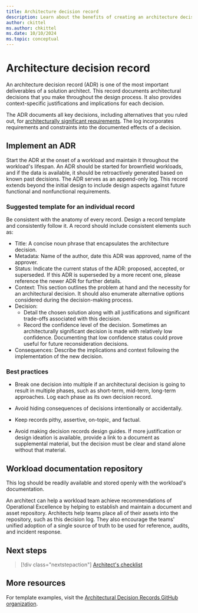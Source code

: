 ```yaml
---
title: Architecture decision record
description: Learn about the benefits of creating an architecture decision record in the design process to document decisions, justifications, and implications.
author: ckittel
ms.author: chkittel
ms.date: 10/10/2024
ms.topic: conceptual
---
```


# Architecture decision record

An architecture decision record (ADR) is one of the most important deliverables of a solution architect. This record documents architectural decisions that you make throughout the design process. It also provides context-specific justifications and implications for each decision.

The ADR documents all key decisions, including alternatives that you ruled out, for [architecturally significant requirements](https://wikipedia.org/wiki/Architecturally_significant_requirements). The log incorporates requirements and constraints into the documented effects of a decision.

## Implement an ADR

Start the ADR at the onset of a workload and maintain it throughout the workload's lifespan. An ADR should be started for brownfield workloads, and if the data is available, it should be retroactively generated based on known past decisions. The ADR serves as an append-only log. This record extends beyond the initial design to include design aspects against future functional and nonfunctional requirements.

### Suggested template for an individual record

Be consistent with the anatomy of every record. Design a record template and consistently follow it. A record should include consistent elements such as:

  - Title: A concise noun phrase that encapsulates the architecture decision.
  - Metadata: Name of the author, date this ADR was approved, name of the approver.
  - Status: Indicate the current status of the ADR: proposed, accepted, or superseded. If this ADR is superseded by a more recent one, please reference the newer ADR for further details.
  - Context: This section outlines the problem at hand and the necessity for an architectural decision. It should also enumerate alternative options considered during the decision-making process.
  - Decision:
    - Detail the chosen solution along with all justifications and significant trade-offs associated with this decision.
    - Record the confidence level of the decision. Sometimes an architecturally significant decision is made with relatively low confidence. Documenting that low confidence status could prove useful for future reconsideration decisions.
  - Consequences: Describe the implications and context following the implementation of the new decision.

### Best practices

- Break one decision into multiple if an architectural decision is going to result in multiple phases, such as short-term, mid-term, long-term approaches. Log each phase as its own decision record.

- Avoid hiding consequences of decisions intentionally or accidentally.

- Keep records pithy, assertive, on-topic, and factual.

- Avoid making decision records design guides. If more justification or design ideation is available, provide a link to a document as supplemental material, but the decision must be clear and stand alone without that material.

## Workload documentation repository

This log should be readily available and stored openly with the workload's documentation.

An architect can help a workload team achieve recommendations of Operational Excellence by helping to establish and maintain a document and asset repository. Architects help teams place all of their assets into the repository, such as this decision log. They also encourage the teams' unified adoption of a single source of truth to be used for reference, audits, and incident response.

## Next steps

> [!div class="nextstepaction"]
> [Architect's checklist](checklist.md)

## More resources

For template examples, visit the [Architectural Decision Records GitHub organization](https://adr.github.io/).
